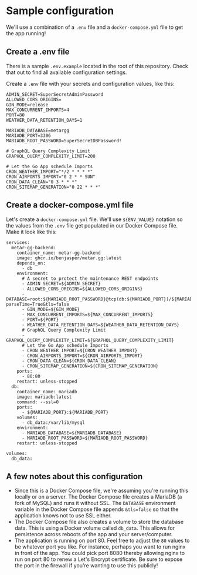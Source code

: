 # Sample configuration

We'll use a combination of a `.env` file and a `docker-compose.yml` file to get the app running!

## Create a .env file

There is a sample `.env.example` located in the root of this repository. Check that out to find all available configuration settings.

Create a `.env` file with your secrets and configuration values, like this:
```
ADMIN_SECRET=SuperSecretAdminPassword
ALLOWED_CORS_ORIGINS=
GIN_MODE=release
MAX_CONCURRENT_IMPORTS=4
PORT=80
WEATHER_DATA_RETENTION_DAYS=1

MARIADB_DATABASE=metargg
MARIADB_PORT=3306
MARIADB_ROOT_PASSWORD=SuperSecretDBPassword!

# GraphQL Query Complexity Limit
GRAPHQL_QUERY_COMPLEXITY_LIMIT=200

# Let the Go App schedule Imports
CRON_WEATHER_IMPORT="*/2 * * * *"
CRON_AIRPORTS_IMPORT="0 2 * * SUN"
CRON_DATA_CLEAN="0 3 * * *"
CRON_SITEMAP_GENERATION="0 22 * * *"
```

## Create a docker-compose.yml file

Let's create a `docker-compose.yml` file. We'll use `${ENV_VALUE}` notation so the values from the `.env` file get populated in our Docker Compose file. Make it look like this:
```
services:
  metar-gg-backend:
    container_name: metar-gg-backend
    image: ghcr.io/benjasper/metar.gg:latest
    depends_on:
      - db
    environment:
      # A secret to protect the maintenance REST endpoints
      - ADMIN_SECRET=${ADMIN_SECRET}
      - ALLOWED_CORS_ORIGINS=${ALLOWED_CORS_ORIGINS}
      - DATABASE=root:${MARIADB_ROOT_PASSWORD}@tcp(db:${MARIADB_PORT})/${MARIADB_DATABASE}?parseTime=True&tls=false
      - GIN_MODE=${GIN_MODE}
      - MAX_CONCURRENT_IMPORTS=${MAX_CONCURRENT_IMPORTS}
      - PORT=${PORT}
      - WEATHER_DATA_RETENTION_DAYS=${WEATHER_DATA_RETENTION_DAYS}
      # GraphQL Query Complexity Limit
      - GRAPHQL_QUERY_COMPLEXITY_LIMIT=${GRAPHQL_QUERY_COMPLEXITY_LIMIT}
      # Let the Go App schedule Imports
      - CRON_WEATHER_IMPORT=${CRON_WEATHER_IMPORT}
      - CRON_AIRPORTS_IMPORT=${CRON_AIRPORTS_IMPORT}
      - CRON_DATA_CLEAN=${CRON_DATA_CLEAN}
      - CRON_SITEMAP_GENERATION=${CRON_SITEMAP_GENERATION}
    ports:
      - 80:80
    restart: unless-stopped
  db:
    container_name: mariadb
    image: mariadb:latest
    command: --ssl=0
    ports:
      - ${MARIADB_PORT}:${MARIADB_PORT}
    volumes:
      - db_data:/var/lib/mysql
    environment:
      - MARIADB_DATABASE=${MARIADB_DATABASE}
      - MARIADB_ROOT_PASSWORD=${MARIADB_ROOT_PASSWORD}
    restart: unless-stopped

volumes:
  db_data:
```

## A few notes about this configuration

- Since this is a Docker Compose file, we're assuming you're running this locally or on a server. The Docker Compose file creates a MariaDB (a fork of MySQL) and runs it without SSL. The `DATABASE` environment variable in the Docker Compose file appends `&tls=false` so that the application knows not to use SSL either.
- The Docker Compose file also creates a volume to store the database data. This is using a Docker volume called `db_data`. This allows for persistence across reboots of the app and your server/computer.
- The application is running on port 80. Feel free to adjust the `80` values to be whatever port you like. For instance, perhaps you want to run nginx in front of the app. You could pick port 8080 thereby allowing nginx to run on port 80 to renew a Let's Encrypt certificate. Be sure to expose the port in the firewall if you're wanting to use this publicly!
